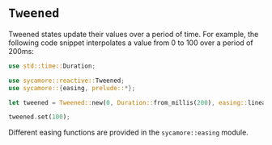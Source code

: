 # `Tweened`

Tweened states update their values over a period of time. For example, the following code snippet
interpolates a value from 0 to 100 over a period of 200ms:

```rust
use std::time::Duration;

use sycamore::reactive::Tweened;
use sycamore::{easing, prelude::*};

let tweened = Tweened::new(0, Duration::from_millis(200), easing::linear);

tweened.set(100);
```

Different easing functions are provided in the `sycamore::easing` module.
